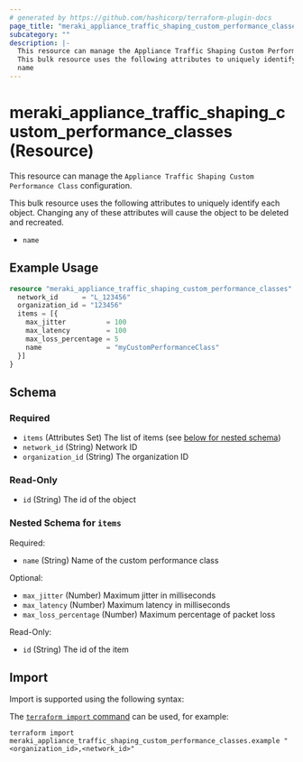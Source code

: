 ```yaml
---
# generated by https://github.com/hashicorp/terraform-plugin-docs
page_title: "meraki_appliance_traffic_shaping_custom_performance_classes Resource - terraform-provider-meraki"
subcategory: ""
description: |-
  This resource can manage the Appliance Traffic Shaping Custom Performance Class configuration.
  This bulk resource uses the following attributes to uniquely identify each object. Changing any of these attributes will cause the object to be deleted and recreated.
  name
---
```


# meraki_appliance_traffic_shaping_custom_performance_classes (Resource)

This resource can manage the `Appliance Traffic Shaping Custom Performance Class` configuration.

This bulk resource uses the following attributes to uniquely identify each object. Changing any of these attributes will cause the object to be deleted and recreated.
- `name`

## Example Usage

```terraform
resource "meraki_appliance_traffic_shaping_custom_performance_classes" "example" {
  network_id      = "L_123456"
  organization_id = "123456"
  items = [{
    max_jitter          = 100
    max_latency         = 100
    max_loss_percentage = 5
    name                = "myCustomPerformanceClass"
  }]
}
```

<!-- schema generated by tfplugindocs -->
## Schema

### Required

- `items` (Attributes Set) The list of items (see [below for nested schema](#nestedatt--items))
- `network_id` (String) Network ID
- `organization_id` (String) The organization ID

### Read-Only

- `id` (String) The id of the object

<a id="nestedatt--items"></a>
### Nested Schema for `items`

Required:

- `name` (String) Name of the custom performance class

Optional:

- `max_jitter` (Number) Maximum jitter in milliseconds
- `max_latency` (Number) Maximum latency in milliseconds
- `max_loss_percentage` (Number) Maximum percentage of packet loss

Read-Only:

- `id` (String) The id of the item

## Import

Import is supported using the following syntax:

The [`terraform import` command](https://developer.hashicorp.com/terraform/cli/commands/import) can be used, for example:

```shell
terraform import meraki_appliance_traffic_shaping_custom_performance_classes.example "<organization_id>,<network_id>"
```
